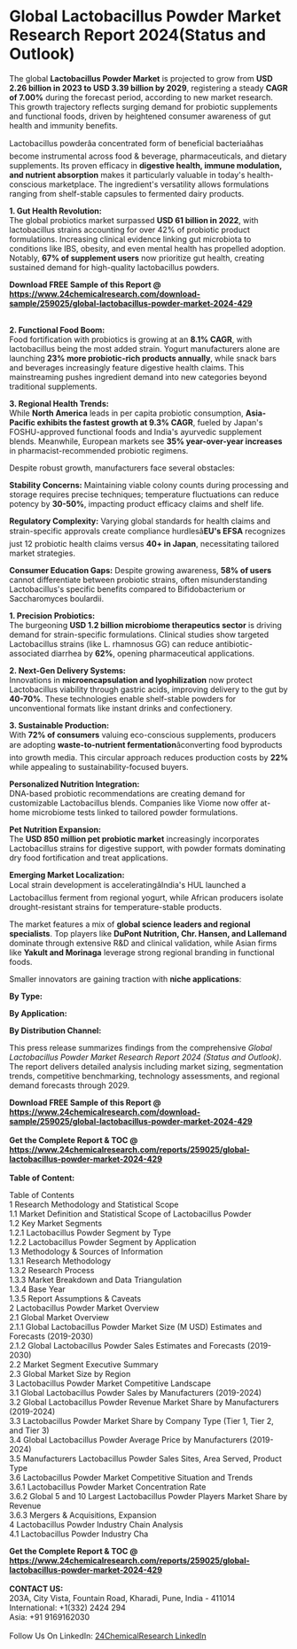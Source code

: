 <h1>Global Lactobacillus Powder Market Research Report 2024(Status and Outlook)</h1><p>The global <strong>Lactobacillus Powder Market</strong> is projected to grow from <strong>USD 2.26 billion in 2023 to USD 3.39 billion by 2029</strong>, registering a steady <strong>CAGR of 7.00%</strong> during the forecast period, according to new market research. This growth trajectory reflects surging demand for probiotic supplements and functional foods, driven by heightened consumer awareness of gut health and immunity benefits.</p><p>Lactobacillus powderâa concentrated form of beneficial bacteriaâhas become instrumental across food &amp; beverage, pharmaceuticals, and dietary supplements. Its proven efficacy in <strong>digestive health, immune modulation, and nutrient absorption</strong> makes it particularly valuable in today's health-conscious marketplace. The ingredient's versatility allows formulations ranging from shelf-stable capsules to fermented dairy products.</p><p><strong>1. Gut Health Revolution:</strong><br>
The global probiotics market surpassed <strong>USD 61 billion in 2022</strong>, with lactobacillus strains accounting for over 42% of probiotic product formulations. Increasing clinical evidence linking gut microbiota to conditions like IBS, obesity, and even mental health has propelled adoption. Notably, <strong>67% of supplement users</strong> now prioritize gut health, creating sustained demand for high-quality lactobacillus powders.</p><div><b>Download FREE Sample of this Report @ 
            <a href="https://www.24chemicalresearch.com/download-sample/259025/global-lactobacillus-powder-market-2024-429">
            https://www.24chemicalresearch.com/download-sample/259025/global-lactobacillus-powder-market-2024-429</a></b></div><br><p><strong>2. Functional Food Boom:</strong><br>
Food fortification with probiotics is growing at an <strong>8.1% CAGR</strong>, with lactobacillus being the most added strain. Yogurt manufacturers alone are launching <strong>23% more probiotic-rich products annually</strong>, while snack bars and beverages increasingly feature digestive health claims. This mainstreaming pushes ingredient demand into new categories beyond traditional supplements.</p><p><strong>3. Regional Health Trends:</strong><br>
While <strong>North America</strong> leads in per capita probiotic consumption, <strong>Asia-Pacific exhibits the fastest growth at 9.3% CAGR</strong>, fueled by Japan's FOSHU-approved functional foods and India's ayurvedic supplement blends. Meanwhile, European markets see <strong>35% year-over-year increases</strong> in pharmacist-recommended probiotic regimens.</p><p>Despite robust growth, manufacturers face several obstacles:</p><p><strong>Stability Concerns:</strong> Maintaining viable colony counts during processing and storage requires precise techniques; temperature fluctuations can reduce potency by <strong>30-50%</strong>, impacting product efficacy claims and shelf life.</p><p><strong>Regulatory Complexity:</strong> Varying global standards for health claims and strain-specific approvals create compliance hurdlesâ<strong>EU's EFSA</strong> recognizes just 12 probiotic health claims versus <strong>40+ in Japan</strong>, necessitating tailored market strategies.</p><p><strong>Consumer Education Gaps:</strong> Despite growing awareness, <strong>58% of users</strong> cannot differentiate between probiotic strains, often misunderstanding Lactobacillus's specific benefits compared to Bifidobacterium or Saccharomyces boulardii.</p><p><strong>1. Precision Probiotics:</strong><br>
The burgeoning <strong>USD 1.2 billion microbiome therapeutics sector</strong> is driving demand for strain-specific formulations. Clinical studies show targeted Lactobacillus strains (like L. rhamnosus GG) can reduce antibiotic-associated diarrhea by <strong>62%</strong>, opening pharmaceutical applications.</p><p><strong>2. Next-Gen Delivery Systems:</strong><br>
Innovations in <strong>microencapsulation and lyophilization</strong> now protect Lactobacillus viability through gastric acids, improving delivery to the gut by <strong>40-70%</strong>. These technologies enable shelf-stable powders for unconventional formats like instant drinks and confectionery.</p><p><strong>3. Sustainable Production:</strong><br>
With <strong>72% of consumers</strong> valuing eco-conscious supplements, producers are adopting <strong>waste-to-nutrient fermentation</strong>âconverting food byproducts into growth media. This circular approach reduces production costs by <strong>22%</strong> while appealing to sustainability-focused buyers.</p><p><strong>Personalized Nutrition Integration:</strong><br>
	DNA-based probiotic recommendations are creating demand for customizable Lactobacillus blends. Companies like Viome now offer at-home microbiome tests linked to tailored powder formulations.</p><p><strong>Pet Nutrition Expansion:</strong><br>
	The <strong>USD 850 million pet probiotic market</strong> increasingly incorporates Lactobacillus strains for digestive support, with powder formats dominating dry food fortification and treat applications.</p><p><strong>Emerging Market Localization:</strong><br>
	Local strain development is acceleratingâIndia's HUL launched a Lactobacillus ferment from regional yogurt, while African producers isolate drought-resistant strains for temperature-stable products.</p><p>The market features a mix of <strong>global science leaders and regional specialists</strong>. Top players like <strong>DuPont Nutrition, Chr. Hansen, and Lallemand</strong> dominate through extensive R&amp;D and clinical validation, while Asian firms like <strong>Yakult and Morinaga</strong> leverage strong regional branding in functional foods.</p><p>Smaller innovators are gaining traction with <strong>niche applications</strong>: </p><p><strong>By Type:</strong></p><p><strong>By Application:</strong></p><p><strong>By Distribution Channel:</strong></p><p>This press release summarizes findings from the comprehensive <em>Global Lactobacillus Powder Market Research Report 2024 (Status and Outlook)</em>. The report delivers detailed analysis including market sizing, segmentation trends, competitive benchmarking, technology assessments, and regional demand forecasts through 2029.</p><div><b>Download FREE Sample of this Report @ 
            <a href="https://www.24chemicalresearch.com/download-sample/259025/global-lactobacillus-powder-market-2024-429">
            https://www.24chemicalresearch.com/download-sample/259025/global-lactobacillus-powder-market-2024-429</a></b></div><br><div><b>Get the Complete Report & TOC @ 
            <a href="https://www.24chemicalresearch.com/reports/259025/global-lactobacillus-powder-market-2024-429">
            https://www.24chemicalresearch.com/reports/259025/global-lactobacillus-powder-market-2024-429</a></b></div><br>
            <b>Table of Content:</b><p>Table of Contents<br />
1 Research Methodology and Statistical Scope<br />
1.1 Market Definition and Statistical Scope of Lactobacillus Powder<br />
1.2 Key Market Segments<br />
1.2.1 Lactobacillus Powder Segment by Type<br />
1.2.2 Lactobacillus Powder Segment by Application<br />
1.3 Methodology & Sources of Information<br />
1.3.1 Research Methodology<br />
1.3.2 Research Process<br />
1.3.3 Market Breakdown and Data Triangulation<br />
1.3.4 Base Year<br />
1.3.5 Report Assumptions & Caveats<br />
2 Lactobacillus Powder Market Overview<br />
2.1 Global Market Overview<br />
2.1.1 Global Lactobacillus Powder Market Size (M USD) Estimates and Forecasts (2019-2030)<br />
2.1.2 Global Lactobacillus Powder Sales Estimates and Forecasts (2019-2030)<br />
2.2 Market Segment Executive Summary<br />
2.3 Global Market Size by Region<br />
3 Lactobacillus Powder Market Competitive Landscape<br />
3.1 Global Lactobacillus Powder Sales by Manufacturers (2019-2024)<br />
3.2 Global Lactobacillus Powder Revenue Market Share by Manufacturers (2019-2024)<br />
3.3 Lactobacillus Powder Market Share by Company Type (Tier 1, Tier 2, and Tier 3)<br />
3.4 Global Lactobacillus Powder Average Price by Manufacturers (2019-2024)<br />
3.5 Manufacturers Lactobacillus Powder Sales Sites, Area Served, Product Type<br />
3.6 Lactobacillus Powder Market Competitive Situation and Trends<br />
3.6.1 Lactobacillus Powder Market Concentration Rate<br />
3.6.2 Global 5 and 10 Largest Lactobacillus Powder Players Market Share by Revenue<br />
3.6.3 Mergers & Acquisitions, Expansion<br />
4 Lactobacillus Powder Industry Chain Analysis<br />
4.1 Lactobacillus Powder Industry Cha</p><div><b>Get the Complete Report & TOC @ 
            <a href="https://www.24chemicalresearch.com/reports/259025/global-lactobacillus-powder-market-2024-429">
            https://www.24chemicalresearch.com/reports/259025/global-lactobacillus-powder-market-2024-429</a></b></div><br><b>CONTACT US:</b><br>
            203A, City Vista, Fountain Road, Kharadi, Pune, India - 411014<br>
            International: +1(332) 2424 294<br>
            Asia: +91 9169162030 <br><br>
            Follow Us On LinkedIn: <a href="https://www.linkedin.com/company/24chemicalresearch/">24ChemicalResearch LinkedIn</a>